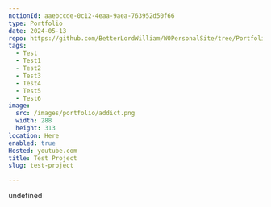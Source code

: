 ```yaml
---
notionId: aaebccde-0c12-4eaa-9aea-763952d50f66
type: Portfolio
date: 2024-05-13
repo: https://github.com/BetterLordWilliam/WOPersonalSite/tree/PortfolioPage
tags:
  - Test
  - Test1
  - Test2
  - Test3
  - Test4
  - Test5
  - Test6
image:
  src: /images/portfolio/addict.png
  width: 288
  height: 313
location: Here
enabled: true
Hosted: youtube.com
title: Test Project
slug: test-project

---
```

undefined
